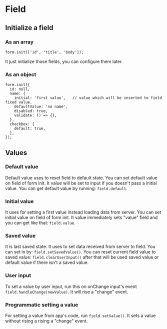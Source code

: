 # Field

## Initialize a field

### As an array

    form.init(['id', 'title', 'body']);

It just initialize those fields, you can configure them later.


### As an object

    form.init({
      id: null,
      name: {
        initial: 'first value',   // value which will be inserted to field fixed value.
        defaultValue: 'no name',
        disabled: true,
        validate: () => {},
      },
      checkbox: {
        default: true,
      },
    });


## Values

### Default value

Default value uses to reset field to default state.
You can set default value on field of form init. It value will be set to input 
if  you doesn't pass a initial value.
You can get default value by running: `field.default`.

### Initial value

It uses for setting a first value instead loading data from server.
You can set initial value on field of form init. It value immediately sets "value" field 
and you can get like that: `field.value`.

### Saved value

It is last saved state. It uses to set data received from server to field.
You can set in by: `field.setSavedValue()`.
You can reset current field value to saved value: `field.clearUserInput()`
after that will be used saved value or default value if there isn't a saved value.

### User input

To set a value by user input, run this on onChange input's event `field.handleChange(newValue)`.
It will rise a "change" event.


### Programmatic setting a value

For setting a value from app's code, run `field.setValue()`. It sets a value 
without rising a rising a "change" event.
